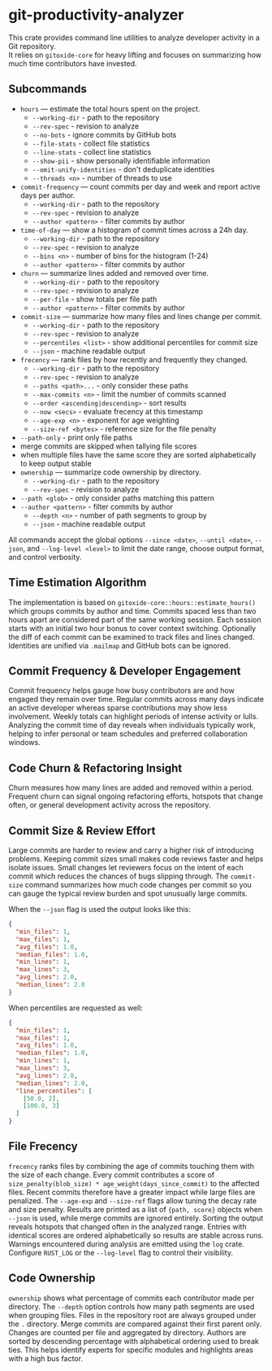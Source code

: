 # git-productivity-analyzer

This crate provides command line utilities to analyze developer activity in a Git repository.  
It relies on `gitoxide-core` for heavy lifting and focuses on summarizing how much time contributors have invested.

## Subcommands

- `hours` — estimate the total hours spent on the project.
  - `--working-dir` - path to the repository
  - `--rev-spec` - revision to analyze
  - `--no-bots` - ignore commits by GitHub bots
  - `--file-stats` - collect file statistics
  - `--line-stats` - collect line statistics
  - `--show-pii` - show personally identifiable information
  - `--omit-unify-identities` - don't deduplicate identities
  - `--threads <n>` - number of threads to use
- `commit-frequency` — count commits per day and week and report active days per author.
  - `--working-dir` - path to the repository
  - `--rev-spec` - revision to analyze
  - `--author <pattern>` - filter commits by author
- `time-of-day` — show a histogram of commit times across a 24h day.
  - `--working-dir` - path to the repository
  - `--rev-spec` - revision to analyze
  - `--bins <n>` - number of bins for the histogram (1-24)
  - `--author <pattern>` - filter commits by author
- `churn` — summarize lines added and removed over time.
  - `--working-dir` - path to the repository
  - `--rev-spec` - revision to analyze
  - `--per-file` - show totals per file path
  - `--author <pattern>` - filter commits by author
- `commit-size` — summarize how many files and lines change per commit.
  - `--working-dir` - path to the repository
  - `--rev-spec` - revision to analyze
  - `--percentiles <list>` - show additional percentiles for commit size
  - `--json` - machine readable output
- `frecency` — rank files by how recently and frequently they changed.
  - `--working-dir` - path to the repository
  - `--rev-spec` - revision to analyze
  - `--paths <path>...` - only consider these paths
  - `--max-commits <n>` - limit the number of commits scanned
  - `--order <ascending|descending>` - sort results
  - `--now <secs>` - evaluate frecency at this timestamp
  - `--age-exp <n>` - exponent for age weighting
  - `--size-ref <bytes>` - reference size for the file penalty
- `--path-only` - print only file paths
- merge commits are skipped when tallying file scores
 - when multiple files have the same score they are sorted alphabetically to keep output stable
- `ownership` — summarize code ownership by directory.
  - `--working-dir` - path to the repository
  - `--rev-spec` - revision to analyze
- `--path <glob>` - only consider paths matching this pattern
- `--author <pattern>` - filter commits by author
  - `--depth <n>` - number of path segments to group by
  - `--json` - machine readable output

All commands accept the global options `--since <date>`, `--until <date>`, `--json`, and `--log-level <level>` to limit the date range, choose output format, and control verbosity.

## Time Estimation Algorithm

The implementation is based on `gitoxide-core::hours::estimate_hours()` which groups commits by author and time. Commits spaced less than two hours apart are considered part of the same working session. Each session starts with an initial two hour bonus to cover context switching. Optionally the diff of each commit can be examined to track files and lines changed. Identities are unified via `.mailmap` and GitHub bots can be ignored.

## Commit Frequency & Developer Engagement

Commit frequency helps gauge how busy contributors are and how engaged they remain over time. Regular commits across many days indicate an active developer whereas sparse contributions may show less involvement. Weekly totals can highlight periods of intense activity or lulls.
Analyzing the commit time of day reveals when individuals typically work, helping to infer personal or team schedules and preferred collaboration windows.

## Code Churn & Refactoring Insight

Churn measures how many lines are added and removed within a period. Frequent churn
can signal ongoing refactoring efforts, hotspots that change often, or general
development activity across the repository.

## Commit Size & Review Effort

Large commits are harder to review and carry a higher risk of introducing
problems. Keeping commit sizes small makes code reviews faster and helps isolate
issues. Small changes let reviewers focus on the intent of each commit which
reduces the chances of bugs slipping through. The `commit-size` command
summarizes how much code changes per commit so you can gauge the typical review
burden and spot unusually large commits.

When the `--json` flag is used the output looks like this:

```json
{
  "min_files": 1,
  "max_files": 1,
  "avg_files": 1.0,
  "median_files": 1.0,
  "min_lines": 1,
  "max_lines": 3,
  "avg_lines": 2.0,
  "median_lines": 2.0
}
```

When percentiles are requested as well:

```json
{
  "min_files": 1,
  "max_files": 1,
  "avg_files": 1.0,
  "median_files": 1.0,
  "min_lines": 1,
  "max_lines": 3,
  "avg_lines": 2.0,
  "median_lines": 2.0,
  "line_percentiles": [
    [50.0, 2],
    [100.0, 3]
  ]
}
```

## File Frecency

`frecency` ranks files by combining the age of commits touching them with the
size of each change. Every commit contributes a score of
`size_penalty(blob_size) * age_weight(days_since_commit)` to the affected files.
Recent commits therefore have a greater impact while large files are penalized.
The `--age-exp` and `--size-ref` flags allow tuning the decay rate and size penalty.
Results are printed as a list of `{path, score}` objects when `--json` is used,
while merge commits are ignored entirely. Sorting the output reveals hotspots
that changed often in the analyzed range.
Entries with identical scores are ordered alphabetically so results are
stable across runs.
Warnings encountered during analysis are emitted using the `log` crate.
Configure `RUST_LOG` or the `--log-level` flag to control their visibility.

## Code Ownership

`ownership` shows what percentage of commits each contributor made per directory. The `--depth` option controls how many path segments are used when grouping files. Files in the repository root are always grouped under the `.` directory.
Merge commits are compared against their first parent only. Changes are counted per file and aggregated by directory. Authors are sorted by descending percentage with alphabetical ordering used to break ties.
This helps identify experts for specific modules and highlights areas with a high bus factor.
